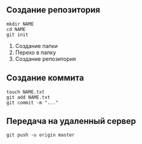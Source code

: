 ## Создание репозитория

```
mkdir NAME
cd NAME
git init
```
1. Создание папки
2. Перехо в папку
3. Создание репозитория

## Создание коммита

```
touch NAME.txt
git add NAME.txt
git commit -m "..."
```

## Передача на удаленный сервер 

```
git push -u origin master
```
